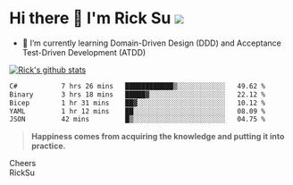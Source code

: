 # Hi there 👋 I'm Rick Su ![](https://komarev.com/ghpvc/?username=ricksu978)
<!--
**ricksu978/ricksu978** is a ✨ _special_ ✨ repository because its `README.md` (this file) appears on your GitHub profile.

Here are some ideas to get you started:

- 🔭 I’m currently working on ...
-->
- 🌱 I’m currently learning Domain-Driven Design (DDD) and Acceptance Test-Driven Development (ATDD)
<!--
- 👯 I’m looking to collaborate on ...
- 🤔 I’m looking for help with ...
- 💬 Ask me about ...
- 📫 How to reach me: ...
- 😄 Pronouns: ...
- ⚡ Fun fact: ...
-->
[![Rick's github stats](https://github-readme-stats.vercel.app/api?username=ricksu978&theme=dark)](https://github.com/ricksu978/ricksu978)

<!--START_SECTION:waka-->

```txt
C#           7 hrs 26 mins   ████████████▒░░░░░░░░░░░░   49.62 %
Binary       3 hrs 18 mins   █████▓░░░░░░░░░░░░░░░░░░░   22.12 %
Bicep        1 hr 31 mins    ██▓░░░░░░░░░░░░░░░░░░░░░░   10.12 %
YAML         1 hr 12 mins    ██░░░░░░░░░░░░░░░░░░░░░░░   08.09 %
JSON         42 mins         █▒░░░░░░░░░░░░░░░░░░░░░░░   04.75 %
```

<!--END_SECTION:waka-->

> **Happiness comes from acquiring the knowledge and putting it into practice.**

Cheers  
RickSu 

